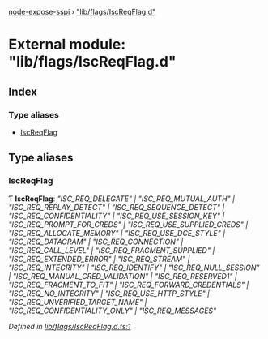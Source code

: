[node-expose-sspi](../README.md) › ["lib/flags/IscReqFlag.d"](_lib_flags_iscreqflag_d_.md)

# External module: "lib/flags/IscReqFlag.d"

## Index

### Type aliases

* [IscReqFlag](_lib_flags_iscreqflag_d_.md#iscreqflag)

## Type aliases

###  IscReqFlag

Ƭ **IscReqFlag**: *"ISC_REQ_DELEGATE" | "ISC_REQ_MUTUAL_AUTH" | "ISC_REQ_REPLAY_DETECT" | "ISC_REQ_SEQUENCE_DETECT" | "ISC_REQ_CONFIDENTIALITY" | "ISC_REQ_USE_SESSION_KEY" | "ISC_REQ_PROMPT_FOR_CREDS" | "ISC_REQ_USE_SUPPLIED_CREDS" | "ISC_REQ_ALLOCATE_MEMORY" | "ISC_REQ_USE_DCE_STYLE" | "ISC_REQ_DATAGRAM" | "ISC_REQ_CONNECTION" | "ISC_REQ_CALL_LEVEL" | "ISC_REQ_FRAGMENT_SUPPLIED" | "ISC_REQ_EXTENDED_ERROR" | "ISC_REQ_STREAM" | "ISC_REQ_INTEGRITY" | "ISC_REQ_IDENTIFY" | "ISC_REQ_NULL_SESSION" | "ISC_REQ_MANUAL_CRED_VALIDATION" | "ISC_REQ_RESERVED1" | "ISC_REQ_FRAGMENT_TO_FIT" | "ISC_REQ_FORWARD_CREDENTIALS" | "ISC_REQ_NO_INTEGRITY" | "ISC_REQ_USE_HTTP_STYLE" | "ISC_REQ_UNVERIFIED_TARGET_NAME" | "ISC_REQ_CONFIDENTIALITY_ONLY" | "ISC_REQ_MESSAGES"*

*Defined in [lib/flags/IscReqFlag.d.ts:1](https://github.com/jlguenego/node-expose-sspi/blob/db77f1b/lib/flags/IscReqFlag.d.ts#L1)*
